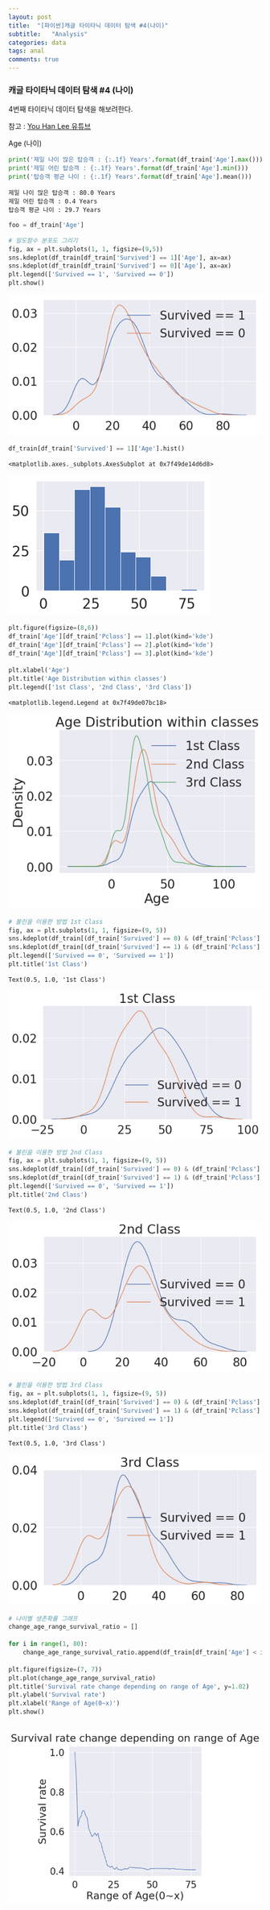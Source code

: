 ```yaml
---
layout: post
title:  "[파이썬]캐글 타이타닉 데이터 탐색 #4(나이)"
subtitle:   "Analysis"
categories: data
tags: anal
comments: true
---
```


### 캐글 타이타닉 데이터 탐색 #4 (나이)
4번째 타이타닉 데이터 탐색을 해보려한다.

참고 : [You Han Lee 유튜브](https://youtu.be/35j4pCe-fQk)


Age (나이)


```python
print('제일 나이 많은 탑승객 : {:.1f} Years'.format(df_train['Age'].max()))
print('제일 어린 탑승객 : {:.1f} Years'.format(df_train['Age'].min()))
print('탑승객 평균 나이 : {:.1f} Years'.format(df_train['Age'].mean()))
```

    제일 나이 많은 탑승객 : 80.0 Years
    제일 어린 탑승객 : 0.4 Years
    탑승객 평균 나이 : 29.7 Years



```python
foo = df_train['Age']
```


```python
# 밀도함수 분포도 그리기
fig, ax = plt.subplots(1, 1, figsize=(9,5))
sns.kdeplot(df_train[df_train['Survived'] == 1]['Age'], ax=ax)
sns.kdeplot(df_train[df_train['Survived'] == 0]['Age'], ax=ax)
plt.legend(['Survived == 1', 'Survived == 0'])
plt.show()
```


![png](/assets/img/post_img/My_first_data_analysis_for_titanic_files/My_first_data_analysis_for_titanic_35_0.png)



```python
df_train[df_train['Survived'] == 1]['Age'].hist()
```




    <matplotlib.axes._subplots.AxesSubplot at 0x7f49de14d6d8>




![png](/assets/img/post_img/My_first_data_analysis_for_titanic_files/My_first_data_analysis_for_titanic_36_1.png)



```python
plt.figure(figsize=(8,6))
df_train['Age'][df_train['Pclass'] == 1].plot(kind='kde')
df_train['Age'][df_train['Pclass'] == 2].plot(kind='kde')
df_train['Age'][df_train['Pclass'] == 3].plot(kind='kde')

plt.xlabel('Age')
plt.title('Age Distribution within classes')
plt.legend(['1st Class', '2nd Class', '3rd Class'])
```




    <matplotlib.legend.Legend at 0x7f49de07bc18>




![png](/assets/img/post_img/My_first_data_analysis_for_titanic_files/My_first_data_analysis_for_titanic_37_1.png)



```python
# 불린을 이용한 방법 1st Class
fig, ax = plt.subplots(1, 1, figsize=(9, 5))
sns.kdeplot(df_train[(df_train['Survived'] == 0) & (df_train['Pclass'] == 1)]['Age'], ax=ax)
sns.kdeplot(df_train[(df_train['Survived'] == 1) & (df_train['Pclass'] == 1)]['Age'], ax=ax)
plt.legend(['Survived == 0', 'Survived == 1'])
plt.title('1st Class')
```




    Text(0.5, 1.0, '1st Class')




![png](/assets/img/post_img/My_first_data_analysis_for_titanic_files/My_first_data_analysis_for_titanic_38_1.png)



```python
# 불린을 이용한 방법 2nd Class
fig, ax = plt.subplots(1, 1, figsize=(9, 5))
sns.kdeplot(df_train[(df_train['Survived'] == 0) & (df_train['Pclass'] == 2)]['Age'], ax=ax)
sns.kdeplot(df_train[(df_train['Survived'] == 1) & (df_train['Pclass'] == 2)]['Age'], ax=ax)
plt.legend(['Survived == 0', 'Survived == 1'])
plt.title('2nd Class')
```




    Text(0.5, 1.0, '2nd Class')




![png](/assets/img/post_img/My_first_data_analysis_for_titanic_files/My_first_data_analysis_for_titanic_39_1.png)



```python
# 불린을 이용한 방법 3rd Class
fig, ax = plt.subplots(1, 1, figsize=(9, 5))
sns.kdeplot(df_train[(df_train['Survived'] == 0) & (df_train['Pclass'] == 3)]['Age'], ax=ax)
sns.kdeplot(df_train[(df_train['Survived'] == 1) & (df_train['Pclass'] == 3)]['Age'], ax=ax)
plt.legend(['Survived == 0', 'Survived == 1'])
plt.title('3rd Class')
```




    Text(0.5, 1.0, '3rd Class')




![png](/assets/img/post_img/My_first_data_analysis_for_titanic_files/My_first_data_analysis_for_titanic_40_1.png)



```python
# 나이별 생존확률 그래프
change_age_range_survival_ratio = []

for i in range(1, 80):
    change_age_range_survival_ratio.append(df_train[df_train['Age'] < i]['Survived'].sum() / len(df_train[df_train['Age'] < i]['Survived']))

plt.figure(figsize=(7, 7))
plt.plot(change_age_range_survival_ratio)
plt.title('Survival rate change depending on range of Age', y=1.02)
plt.ylabel('Survival rate')
plt.xlabel('Range of Age(0~x)')
plt.show()
                                                                                                                              
```


![png](/assets/img/post_img/My_first_data_analysis_for_titanic_files/My_first_data_analysis_for_titanic_41_0.png)

